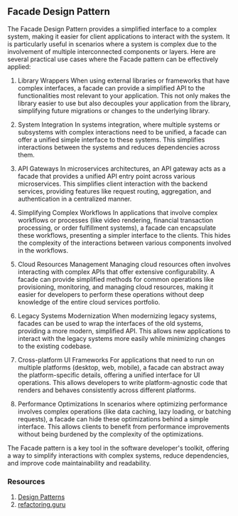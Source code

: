 ## Facade Design Pattern

The Facade Design Pattern provides a simplified interface to a complex system, making it easier for client applications to interact with the system. It is particularly useful in scenarios where a system is complex due to the involvement of multiple interconnected components or layers. Here are several practical use cases where the Facade pattern can be effectively applied:

1. Library Wrappers
   When using external libraries or frameworks that have complex interfaces, a facade can provide a simplified API to the functionalities most relevant to your application. This not only makes the library easier to use but also decouples your application from the library, simplifying future migrations or changes to the underlying library.

2. System Integration
   In systems integration, where multiple systems or subsystems with complex interactions need to be unified, a facade can offer a unified simple interface to these systems. This simplifies interactions between the systems and reduces dependencies across them.

3. API Gateways
   In microservices architectures, an API gateway acts as a facade that provides a unified API entry point across various microservices. This simplifies client interaction with the backend services, providing features like request routing, aggregation, and authentication in a centralized manner.

4. Simplifying Complex Workflows
   In applications that involve complex workflows or processes (like video rendering, financial transaction processing, or order fulfillment systems), a facade can encapsulate these workflows, presenting a simpler interface to the clients. This hides the complexity of the interactions between various components involved in the workflows.

5. Cloud Resources Management
   Managing cloud resources often involves interacting with complex APIs that offer extensive configurability. A facade can provide simplified methods for common operations like provisioning, monitoring, and managing cloud resources, making it easier for developers to perform these operations without deep knowledge of the entire cloud services portfolio.

6. Legacy Systems Modernization
   When modernizing legacy systems, facades can be used to wrap the interfaces of the old systems, providing a more modern, simplified API. This allows new applications to interact with the legacy systems more easily while minimizing changes to the existing codebase.

7. Cross-platform UI Frameworks
   For applications that need to run on multiple platforms (desktop, web, mobile), a facade can abstract away the platform-specific details, offering a unified interface for UI operations. This allows developers to write platform-agnostic code that renders and behaves consistently across different platforms.

8. Performance Optimizations
   In scenarios where optimizing performance involves complex operations (like data caching, lazy loading, or batching requests), a facade can hide these optimizations behind a simple interface. This allows clients to benefit from performance improvements without being burdened by the complexity of the optimizations.

The Facade pattern is a key tool in the software developer's toolkit, offering a way to simplify interactions with complex systems, reduce dependencies, and improve code maintainability and readability.

### Resources
1. [Design Patterns](https://www.amazon.com/Design-Patterns-Elements-Reusable-Object-Oriented/dp/0201633612)
2. [refactoring.guru](https://refactoring.guru/design-patterns/facade)